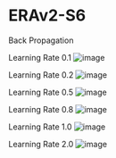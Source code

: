 # ERAv2-S6
Back Propagation

Learning Rate 0.1
![image](https://github.com/Basant-Personal/ERAv2-S6/assets/160412899/b3224d9a-a258-48e6-afb5-344a693bc3ee)

Learning Rate 0.2
![image](https://github.com/Basant-Personal/ERAv2-S6/assets/160412899/9c040c32-18db-42c7-9aba-b10a08678db5)

Learning Rate 0.5
![image](https://github.com/Basant-Personal/ERAv2-S6/assets/160412899/22ef144a-7550-494e-9748-58f10b027e8e)


Learning Rate 0.8
![image](https://github.com/Basant-Personal/ERAv2-S6/assets/160412899/55cbb9f5-3c5e-410c-b898-ccdc5e6479a9)


Learning Rate 1.0
![image](https://github.com/Basant-Personal/ERAv2-S6/assets/160412899/eebc2e60-3425-4caf-b76e-95850d9a5c33)


Learning Rate 2.0
![image](https://github.com/Basant-Personal/ERAv2-S6/assets/160412899/cb0f148d-4bb3-4463-94d0-4bbcff3f3c11)



